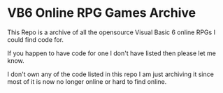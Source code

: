 # VB6 Online RPG Games Archive

This Repo is a archive of all the opensource Visual Basic 6 online RPGs I could find code for.

If you happen to have code for one I don't have listed then please let me know.

I don't own any of the code listed in this repo I am just archiving it since most of it is now no longer online or hard to find online.


